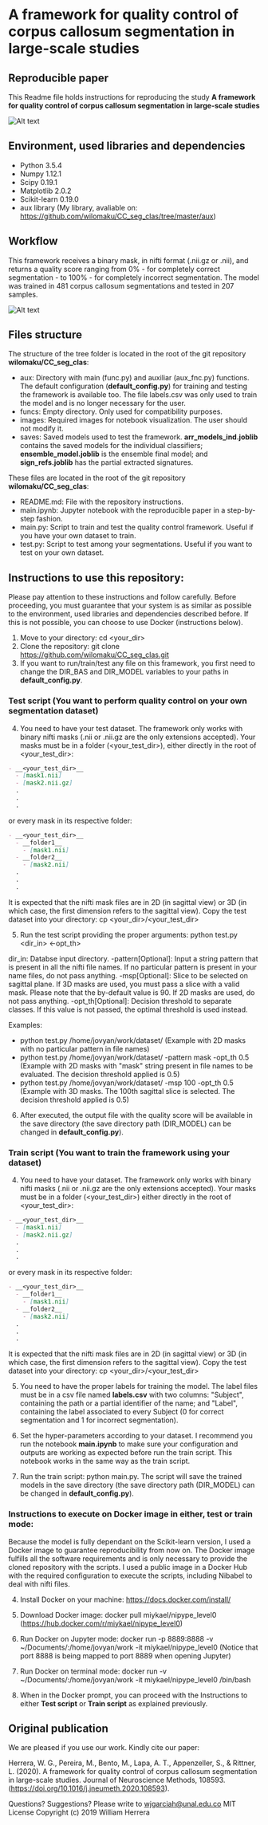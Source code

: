 # A framework for quality control of corpus callosum segmentation in large-scale studies

## Reproducible paper

This Readme file holds instructions for reproducing the study **A framework for quality control of corpus callosum segmentation in large-scale studies**

![Alt text](images/Graphical_abstract.png?raw=true "Title")

## Environment, used libraries and dependencies

* Python 3.5.4
* Numpy 1.12.1
* Scipy 0.19.1
* Matplotlib 2.0.2
* Scikit-learn 0.19.0
* aux library (My library, avaliable on: https://github.com/wilomaku/CC_seg_clas/tree/master/aux)

## Workflow

This framework receives a binary mask, in nifti format (.nii.gz or .nii), and returns a quality score ranging from 0% - for completely correct segmentation - to 100% - for completely incorrect segmentation. The model was trained in 481 corpus callosum segmentations and tested in 207 samples.

![Alt text](images/Framework_quality.png?raw=true "Title")

## Files structure

The structure of the tree folder is located in the root of the git repository **wilomaku/CC_seg_clas**:

* aux: Directory with main (func.py) and auxiliar (aux_fnc.py) functions. The default configuration (**default_config.py**) for training and testing the framework is available too. The file labels.csv was only used to train the model and is no longer necessary for the user.
* funcs: Empty directory. Only used for compatibility purposes.
* images: Required images for notebook visualization. The user should not modify it.
* saves: Saved models used to test the framework. **arr_models_ind.joblib** contains the saved models for the individual classifiers; **ensemble_model.joblib** is the ensemble final model; and **sign_refs.joblib** has the partial extracted signatures.

These files are located in the root of the git repository **wilomaku/CC_seg_clas**:

* README.md: File with the repository instructions.
* main.ipynb: Jupyter notebook with the reproducible paper in a step-by-step fashion.
* main.py: Script to train and test the quality control framework. Useful if you have your own dataset to train.
* test.py: Script to test among your segmentations. Useful if you want to test on your own dataset.

## Instructions to use this repository:

Please pay attention to these instructions and follow carefully. Before proceeding, you must guarantee that your system is as similar as possible to the environment, used libraries and dependencies described before. If this is not possible, you can choose to use Docker (instructions below).

1. Move to your directory: cd <your_dir>
2. Clone the repository: git clone https://github.com/wilomaku/CC_seg_clas.git
3. If you want to run/train/test any file on this framework, you first need to change the DIR_BAS and DIR_MODEL variables to your paths in **default_config.py**.

### Test script (You want to perform quality control on your own segmentation dataset)

4. You need to have your test dataset. The framework only works with binary nifti masks (.nii or .nii.gz are the only extensions accepted). Your masks must be in a folder (<your_test_dir>), either directly in the root of <your_test_dir>:

```markdown
- __<your_test_dir>__
  - [mask1.nii]
  - [mask2.nii.gz]
  .
  .
  .
```

or every mask in its respective folder:
```markdown
- __<your_test_dir>__
  - __folder1__
    - [mask1.nii]
  - __folder2__
    - [mask2.nii]
  .
  .
  .
```

It is expected that the nifti mask files are in 2D (in sagittal view) or 3D (in which case, the first dimension refers to the sagittal view). Copy the test dataset into your directory: cp <your_dir>/<your_test_dir>

5. Run the test script providing the proper arguments: python test.py <dir_in> <pattern> <msp> <-opt_th>

dir_in: Databse input directory.
-pattern[Optional]: Input a string pattern that is present in all the nifti file names. If no particular pattern is present in your name files, do not pass anything.
-msp[Optional]: Slice to be selected on sagittal plane. If 3D masks are used, you must pass a slice with a valid mask. Please note that the by-default value is 90. If 2D masks are used, do not pass anything.
-opt_th[Optional]: Decision threshold to separate classes. If this value is not passed, the optimal threshold is used instead.

Examples: 
* python test.py /home/jovyan/work/dataset/ (Example with 2D masks with no particular pattern in file names)
* python test.py /home/jovyan/work/dataset/ -pattern mask -opt_th 0.5 (Example with 2D masks with "mask" string present in file names to be evaluated. The decision threshold applied is 0.5)
* python test.py /home/jovyan/work/dataset/ -msp 100 -opt_th 0.5 (Example with 3D masks. The 100th sagittal slice is selected. The decision threshold applied is 0.5)

6. After executed, the output file with the quality score will be available in the save directory (the save directory path (DIR_MODEL) can be changed in **default_config.py**).

### Train script (You want to train the framework using your dataset)

4. You need to have your dataset. The framework only works with binary nifti masks (.nii or .nii.gz are the only extensions accepted). Your masks must be in a folder (<your_test_dir>) either directly in the root of <your_test_dir>:

```markdown
- __<your_test_dir>__
  - [mask1.nii]
  - [mask2.nii.gz]
  .
  .
  .
```

or every mask in its respective folder:
```markdown
- __<your_test_dir>__
  - __folder1__
    - [mask1.nii]
  - __folder2__
    - [mask2.nii]
  .
  .
  .
```

It is expected that the nifti mask files are in 2D (in sagittal view) or 3D (in which case, the first dimension refers to the sagittal view). Copy the test dataset into your directory: cp <your_dir>/<your_test_dir>

5. You need to have the proper labels for training the model. The label files must be in a csv file named **labels.csv** with two columns: "Subject", containing the path or a partial identifier of the name; and "Label", containing the label associated to every Subject (0 for correct segmentation and 1 for incorrect segmentation).

6. Set the hyper-parameters according to your dataset. I recommend you run the notebook **main.ipynb** to make sure your configuration and outputs are working as expected before run the train script. This notebook works in the same way as the train script.

7. Run the train script: python main.py. The script will save the trained models in the save directory (the save directory path (DIR_MODEL) can be changed in **default_config.py**).

### Instructions to execute on Docker image in either, test or train mode:

Because the model is fully dependant on the Scikit-learn version, I used a Docker image to guarantee reproducibility from now on. The Docker image fulfills all the software requirements and is only necessary to provide the cloned repository with the scripts. I used a public image in a Docker Hub with the required configuration to execute the scripts, including Nibabel to deal with nifti files.

4. Install Docker on your machine: https://docs.docker.com/install/

5. Download Docker image: docker pull miykael/nipype_level0 (https://hub.docker.com/r/miykael/nipype_level0)

6. Run Docker on Jupyter mode: docker run -p 8889:8888 -v ~/Documents/:/home/jovyan/work -it miykael/nipype_level0 (Notice that port 8888 is being mapped to port 8889 when opening Jupyter)

7. Run Docker on terminal mode: docker run -v ~/Documents/:/home/jovyan/work -it miykael/nipype_level0 /bin/bash

8. When in the Docker prompt, you can proceed with the Instructions to either **Test script** or **Train script** as explained previously.

## Original publication

We are pleased if you use our work. Kindly cite our paper:

Herrera, W. G., Pereira, M., Bento, M., Lapa, A. T., Appenzeller, S., & Rittner, L. (2020). A framework for quality control of corpus callosum segmentation in large-scale studies. Journal of Neuroscience Methods, 108593. (https://doi.org/10.1016/j.jneumeth.2020.108593).

Questions? Suggestions? Please write to wjgarciah@unal.edu.co
MIT License Copyright (c) 2019 William Herrera
